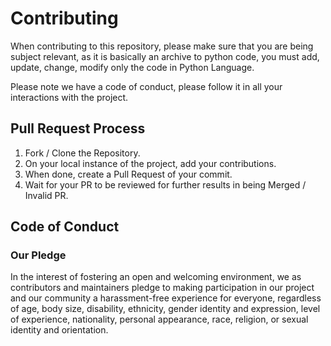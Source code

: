 # Contributing

When contributing to this repository, please make sure that you are being subject relevant, as it is basically an archive to python code, you must add, update, change, modify only the code in Python Language. 

Please note we have a code of conduct, please follow it in all your interactions with the project.

## Pull Request Process

1. Fork / Clone the Repository.
2. On your local instance of the project, add your contributions.
3. When done, create a Pull Request of your commit.
4. Wait for your PR to be reviewed for further results in being Merged / Invalid PR.

## Code of Conduct

### Our Pledge

In the interest of fostering an open and welcoming environment, we as
contributors and maintainers pledge to making participation in our project and
our community a harassment-free experience for everyone, regardless of age, body
size, disability, ethnicity, gender identity and expression, level of experience,
nationality, personal appearance, race, religion, or sexual identity and
orientation.
